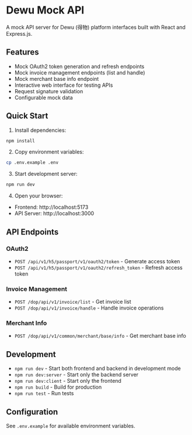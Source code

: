 # Dewu Mock API

A mock API server for Dewu (得物) platform interfaces built with React and Express.js.

## Features

- Mock OAuth2 token generation and refresh endpoints
- Mock invoice management endpoints (list and handle)
- Mock merchant base info endpoint
- Interactive web interface for testing APIs
- Request signature validation
- Configurable mock data

## Quick Start

1. Install dependencies:
```bash
npm install
```

2. Copy environment variables:
```bash
cp .env.example .env
```

3. Start development server:
```bash
npm run dev
```

4. Open your browser:
- Frontend: http://localhost:5173
- API Server: http://localhost:3000

## API Endpoints

### OAuth2
- `POST /api/v1/h5/passport/v1/oauth2/token` - Generate access token
- `POST /api/v1/h5/passport/v1/oauth2/refresh_token` - Refresh access token

### Invoice Management
- `POST /dop/api/v1/invoice/list` - Get invoice list
- `POST /dop/api/v1/invoice/handle` - Handle invoice operations

### Merchant Info
- `POST /dop/api/v1/common/merchant/base/info` - Get merchant base info

## Development

- `npm run dev` - Start both frontend and backend in development mode
- `npm run dev:server` - Start only the backend server
- `npm run dev:client` - Start only the frontend
- `npm run build` - Build for production
- `npm run test` - Run tests

## Configuration

See `.env.example` for available environment variables.